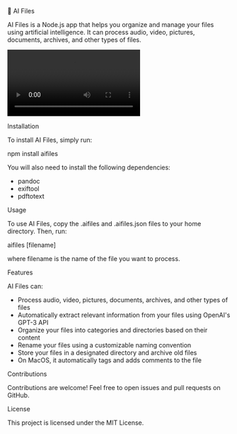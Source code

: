 🤖 AI Files

AI Files is a Node.js app that helps you organize and manage your files using artificial intelligence. It can process audio, video, pictures, documents, archives, and other types of files.

<video autoplay loop controls style="max-width: 100%;">
  <source src="https://asciinema.org/a/yDAxoLp1kS7MH1oBhXDcr6YQE.mp4" type="video/mp4">
  Your browser does not support the video tag.
</video>

Installation

To install AI Files, simply run:

npm install aifiles

You will also need to install the following dependencies:
- pandoc
- exiftool
- pdftotext

Usage

To use AI Files, copy the .aifiles and .aifiles.json files to your home directory. Then, run:

aifiles [filename]

where filename is the name of the file you want to process.

Features

AI Files can:

- Process audio, video, pictures, documents, archives, and other types of files
- Automatically extract relevant information from your files using OpenAI's GPT-3 API
- Organize your files into categories and directories based on their content
- Rename your files using a customizable naming convention
- Store your files in a designated directory and archive old files
- On MacOS, it automatically tags and adds comments to the file

Contributions

Contributions are welcome! Feel free to open issues and pull requests on GitHub.

License

This project is licensed under the MIT License.

